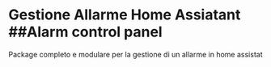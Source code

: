 # Gestione Allarme Home Assiatant ##Alarm control panel 

Package completo e modulare per la gestione di un allarme in home assistat
